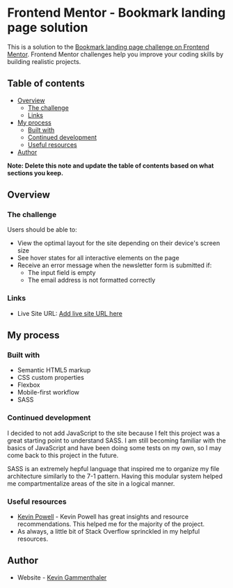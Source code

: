 # Frontend Mentor - Bookmark landing page solution

This is a solution to the [Bookmark landing page challenge on Frontend Mentor](https://www.frontendmentor.io/challenges/bookmark-landing-page-5d0b588a9edda32581d29158). Frontend Mentor challenges help you improve your coding skills by building realistic projects.

## Table of contents

- [Overview](#overview)
  - [The challenge](#the-challenge)
  - [Links](#links)
- [My process](#my-process)
  - [Built with](#built-with)
  - [Continued development](#continued-development)
  - [Useful resources](#useful-resources)
- [Author](#author)

**Note: Delete this note and update the table of contents based on what sections you keep.**

## Overview

### The challenge

Users should be able to:

- View the optimal layout for the site depending on their device's screen size
- See hover states for all interactive elements on the page
- Receive an error message when the newsletter form is submitted if:
  - The input field is empty
  - The email address is not formatted correctly

### Links

- Live Site URL: [Add live site URL here](https://your-live-site-url.com)

## My process

### Built with

- Semantic HTML5 markup
- CSS custom properties
- Flexbox
- Mobile-first workflow
- SASS

### Continued development

I decided to not add JavaScript to the site because I felt this project was a great starting point to understand SASS. I am still becoming familiar with the basics of JavaScript and have been doing some tests on my own, so I may come back to this project in the future.

SASS is an extremely hepful language that inspired me to organize my file architecture similarly to the 7-1 pattern. Having this modular system helped me compartmentalize areas of the site in a logical manner.

### Useful resources

- [Kevin Powell](https://www.youtube.com/channel/UCJZv4d5rbIKd4QHMPkcABCw) - Kevin Powell has great insights and resource recommendations. This helped me for the majority of the project.
- As always, a little bit of Stack Overflow sprinckled in my helpful resources.

## Author

- Website - [Kevin Gammenthaler](https://www.your-site.com)
